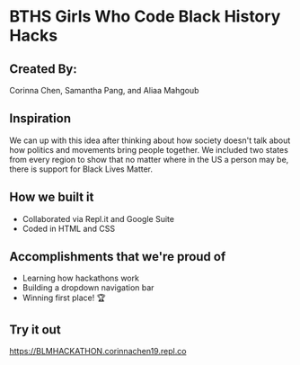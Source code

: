 # BTHS Girls Who Code Black History Hacks

## Created By: 
Corinna Chen, Samantha Pang, and Aliaa Mahgoub

## Inspiration
We can up with this idea after thinking about how society doesn't talk about how politics and movements bring people together. We included two states from every region to show that no matter where in the US a person may be, there is support for Black Lives Matter.

## How we built it
- Collaborated via Repl.it and Google Suite
- Coded in HTML and CSS

## Accomplishments that we're proud of
- Learning how hackathons work
- Building a dropdown navigation bar
- Winning first place! 🏆

## Try it out
https://BLMHACKATHON.corinnachen19.repl.co
